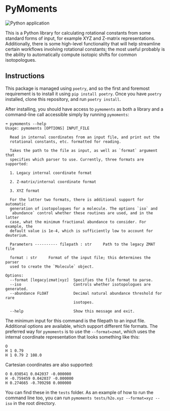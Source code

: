 # PyMoments

![Python application](https://github.com/laserkelvin/PyMoments/workflows/Python%20application/badge.svg?branch=master)

This is a Python library for calculating rotational constants from some standard forms of
input, for example XYZ and Z-matrix representations. Additionally, there is some high-level
functionality that will help streamline certain workflows involving rotational constants;
the most useful probably is the ability to automatically compute isotopic shifts for common
isotopologues.

## Instructions

This package is managed using `poetry`, and so the first and foremost requirement is to install it
using `pip install poetry`. Once you have `poetry` installed, clone this repository, and run `poetry install`.

After installing, you should have access to `pymoments` as both a library and a command-line call
accessible simply by running `pymoments`:

```
➜ pymoments --help
Usage: pymoments [OPTIONS] INPUT_FILE

  Read in internal coordinates from an input file, and print out the
  rotational constants, etc. formatted for reading.

  Takes the path to the file as input, as well as `format` argument that
  specifies which parser to use. Currently, three formats are supported:

  1. Legacy internal coordinate format

  2. Z-matrix/internal coordinate format

  3. XYZ format

  For the latter two formats, there is additional support for automatic
  generation of isotopologues for a molecule. The options `iso` and
  `abundance` control whether these routines are used, and in the latter
  case, what the minimum fractional abundance to consider. For example, the
  default value is 1e-4, which is sufficiently low to account for deuterium.

  Parameters ---------- filepath : str     Path to the legacy ZMAT file

  format : str     Format of the input file; this determines the parser
  used to create the `Molecule` object.

Options:
  --format [legacy|zmat|xyz]  Specifies the file format to parse.
  --iso                       Controls whether isotopologues are generated.
  --abundance FLOAT           Decimal natural abundance threshold for rare
                              isotopes.

  --help                      Show this message and exit.
```

The minimum input for this command is the filepath to an input file. Additional
options are available, which support different file formats. The preferred way
for `pymoments` is to use the `--format=zmat`, which uses the internal coordinate
representation that looks something like this:

```
O
H 1 0.79
H 1 0.79 2 108.0
```

Cartesian coordinates are also supported:

```
O 0.030541 0.042037 -0.000000
H -0.759459 0.042037 -0.000000
H 0.274665 -0.709298 0.000000
```

You can find these in the `tests` folder. As an example of how to run the command line
too, you can run `pymoments tests/h2o.xyz --format=xyz --iso` in the root directory.